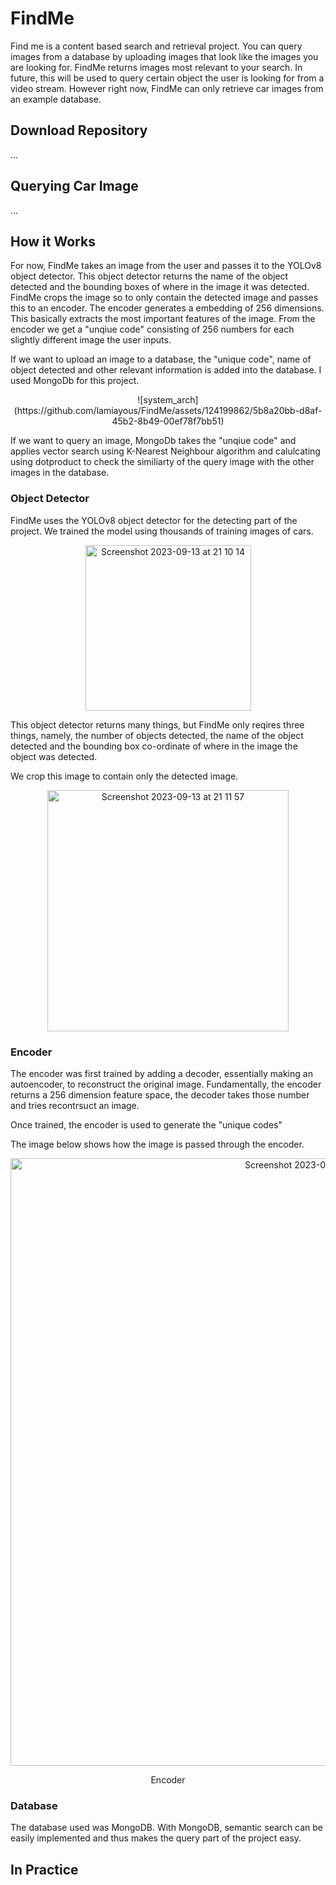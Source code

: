 # FindMe
Find me is a content based search and retrieval project. You can query images from a database by uploading images that look like the images you are looking for. FindMe returns images most relevant to your search. In future, this will be used to query certain object the user is looking for from a video stream. However right now, FindMe can only retrieve car images from an example database.

## Download Repository
...

## Querying Car Image
...

## How it Works

For now, FindMe takes an image from the user and passes it to the YOLOv8 object detector. This object detector returns the name of the object detected and the bounding boxes of where in the image it was detected. FindMe crops the image so to only contain the detected image and passes this to an encoder. The encoder generates a embedding of 256 dimensions. This basically extracts the most important features of the image. From the encoder we get a "unqiue code" consisting of 256 numbers for each slightly different image the user inputs. 

If we want to upload an image to a database, the "unique code", name of object detected and other relevant information is added into the database. I used MongoDb for this project.

<p align="center">
![system_arch](https://github.com/lamiayous/FindMe/assets/124199862/5b8a20bb-d8af-45b2-8b49-00ef78f7bb51)
</p>

If we want to query an image, MongoDb takes the "unqiue code" and applies vector search using K-Nearest Neighbour algorithm and calulcating using dotproduct to check the similiarty of the query image with the other images in the database.

### Object Detector

FindMe uses the YOLOv8 object detector for the detecting part of the project. We trained the model using thousands of training images of cars.

<p align="center">
 <img width="265" alt="Screenshot 2023-09-13 at 21 10 14" src="https://github.com/lamiayous/FindMe/assets/124199862/ac4f5f9d-7099-4c82-bf0c-78802e3f731a">
</p>

This object detector returns many things, but FindMe only reqires three things, namely, the number of objects detected, the name of the object detected and the bounding box co-ordinate of where in the image the object was detected.

We crop this image to contain only the detected image.

<p align="center">
 <img width="386" alt="Screenshot 2023-09-13 at 21 11 57" src="https://github.com/lamiayous/FindMe/assets/124199862/4a68da7c-2338-410b-91dd-503e01fe9cb2">
<p align="center">

### Encoder
The encoder was first trained by adding a decoder, essentially making an autoencoder, to reconstruct the original image. Fundamentally, the encoder returns a 256 dimension feature space, the decoder takes those number and tries recontrsuct an image. 

Once trained, the encoder is used to generate the "unique codes"

The image below shows how the image is passed through the encoder.

<p align="center">
 <img width="972" alt="Screenshot 2023-09-14 at 23 45 07" src="https://github.com/lamiayous/FindMe/assets/124199862/221855f1-fc8a-41ad-aa92-c35005d60d65">
<p align="center">
                                            Encoder




### Database
The database used was MongoDB. With MongoDB, semantic search can be easily implemented and thus makes the query part of the project easy.

## In Practice
